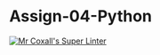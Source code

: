 # Assign-04-Python
[![Mr Coxall's Super Linter](https://github.com/ICS3U-Programming-NoahS/Assign-04-Python/workflows/Mr%20Coxall's%20Super%20Linter/badge.svg)](https://github.com/ICS3U-Programming-NoahS/Assign-04-Python/actions/)
